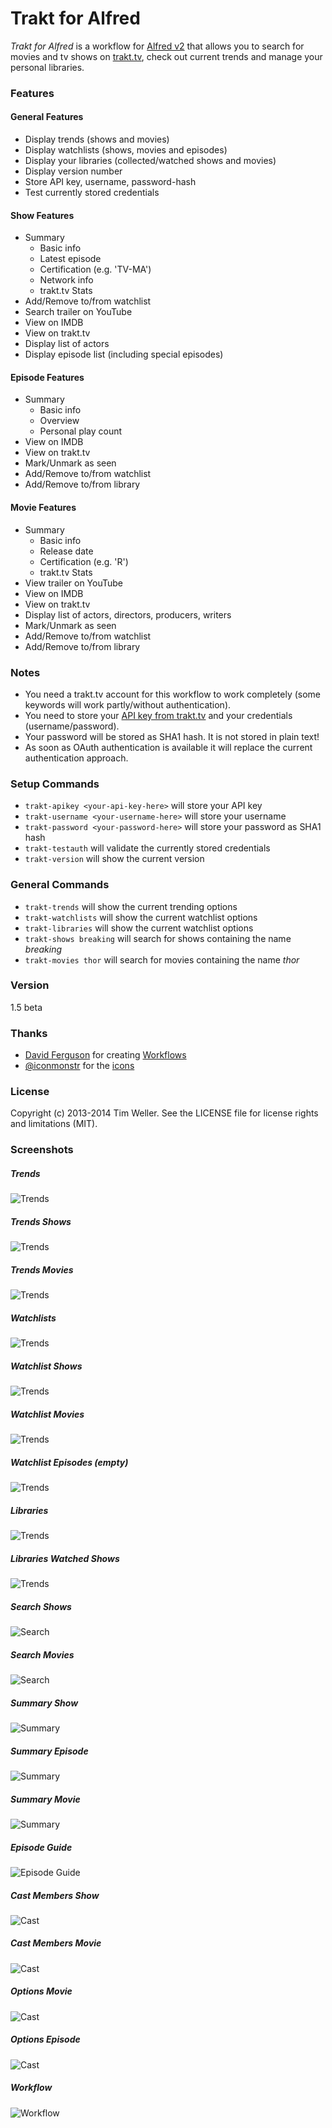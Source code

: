 # Trakt for Alfred
*Trakt for Alfred* is a workflow for [Alfred v2] that allows you to search for movies and tv shows on [trakt.tv], check out current trends and manage your personal libraries. 

### Features
#### General Features
 - Display trends (shows and movies)
 - Display watchlists (shows, movies and episodes)
 - Display your libraries (collected/watched shows and movies)
 - Display version number
 - Store API key, username, password-hash
 - Test currently stored credentials

#### Show Features
 - Summary
    - Basic info
    - Latest episode
    - Certification (e.g. 'TV-MA')
    - Network info
    - trakt.tv Stats
 - Add/Remove to/from watchlist
 - Search trailer on YouTube
 - View on IMDB
 - View on trakt.tv
 - Display list of actors
 - Display episode list (including special episodes)

#### Episode Features
 - Summary
    - Basic info
    - Overview
    - Personal play count
 - View on IMDB
 - View on trakt.tv
 - Mark/Unmark as seen
 - Add/Remove to/from watchlist
 - Add/Remove to/from library

#### Movie Features
 - Summary
    - Basic info
    - Release date
    - Certification (e.g. 'R')
    - trakt.tv Stats
 - View trailer on YouTube
 - View on IMDB
 - View on trakt.tv
 - Display list of actors, directors, producers, writers
 - Mark/Unmark as seen
 - Add/Remove to/from watchlist
 - Add/Remove to/from library

### Notes
 - You need a trakt.tv account for this workflow to work completely (some keywords will work partly/without authentication).
 - You need to store your [API key from trakt.tv] and your credentials (username/password).
 - Your password will be stored as SHA1 hash. It is not stored in plain text!
 - As soon as OAuth authentication is available it will replace the current authentication approach.

### Setup Commands
 - `trakt-apikey <your-api-key-here>` will store your API key
 - `trakt-username <your-username-here>` will store your username
 - `trakt-password <your-password-here>` will store your password as SHA1 hash
 - `trakt-testauth` will validate the currently stored credentials
 - `trakt-version` will show the current version

### General Commands
 - `trakt-trends` will show the current trending options
 - `trakt-watchlists` will show the current watchlist options
 - `trakt-libraries` will show the current watchlist options
 - `trakt-shows breaking` will search for shows containing the name *breaking*
 - `trakt-movies thor` will search for movies containing the name *thor*

### Version
1.5 beta

### Thanks
 - [David Ferguson] for creating [Workflows]
 - [@iconmonstr] for the [icons]

### License
Copyright (c) 2013-2014 Tim Weller. See the LICENSE file for license rights and limitations (MIT).

### Screenshots
##### Trends
![Trends][screenshot_trends]

##### Trends Shows
![Trends][screenshot_trends_shows]

##### Trends Movies
![Trends][screenshot_trends_movies]

##### Watchlists
![Trends][screenshot_watchlists]

##### Watchlist Shows
![Trends][screenshot_watchlist_shows]

##### Watchlist Movies
![Trends][screenshot_watchlist_movies]

##### Watchlist Episodes (empty)
![Trends][screenshot_watchlist_episodes]

##### Libraries
![Trends][screenshot_libraries]

##### Libraries Watched Shows
![Trends][screenshot_libraries_watchedshows]

##### Search Shows
![Search][screenshot_search_shows]

##### Search Movies
![Search][screenshot_search_movies]

##### Summary Show
![Summary][screenshot_summary_show]

##### Summary Episode
![Summary][screenshot_summary_episode]

##### Summary Movie
![Summary][screenshot_summary_movie]

##### Episode Guide
![Episode Guide][screenshot_epguide]

##### Cast Members Show
![Cast][screenshot_cast_show]

##### Cast Members Movie
![Cast][screenshot_cast_movie]

##### Options Movie
![Cast][screenshot_options_movie]

##### Options Episode
![Cast][screenshot_options_episode]

##### Workflow
![Workflow][screenshot_workflow]

[Alfred v2]:http://www.alfredapp.com/
[API key from trakt.tv]:http://trakt.tv/settings/api
[trakt.tv]:http://trakt.tv/
[Profile -> Settings -> API]:http://trakt.tv/settings/api
[David Ferguson]:http://dferg.us/
[Workflows]:https://github.com/jdfwarrior/Workflows
[@iconmonstr]:https://twitter.com/iconmonstr
[icons]:http://iconmonstr.com/
[screenshot_commands]:https://dl.dropboxusercontent.com/u/2188000/traktforalfred/commands.png
[screenshot_summary_show]:https://dl.dropboxusercontent.com/u/2188000/traktforalfred/summary_show.png
[screenshot_summary_movie]:https://dl.dropboxusercontent.com/u/2188000/traktforalfred/summary_movie.png
[screenshot_summary_episode]:https://dl.dropboxusercontent.com/u/2188000/traktforalfred/summary_episode.png
[screenshot_search_shows]:https://dl.dropboxusercontent.com/u/2188000/traktforalfred/search_shows.png
[screenshot_search_movies]:https://dl.dropboxusercontent.com/u/2188000/traktforalfred/search_movies.png
[screenshot_trends]:https://dl.dropboxusercontent.com/u/2188000/traktforalfred/trends.png
[screenshot_trends_shows]:https://dl.dropboxusercontent.com/u/2188000/traktforalfred/trends_shows.png
[screenshot_trends_movies]:https://dl.dropboxusercontent.com/u/2188000/traktforalfred/trends_movies.png
[screenshot_watchlists]:https://dl.dropboxusercontent.com/u/2188000/traktforalfred/watchlists.png
[screenshot_watchlist_shows]:https://dl.dropboxusercontent.com/u/2188000/traktforalfred/watchlist_shows.png
[screenshot_watchlist_movies]:https://dl.dropboxusercontent.com/u/2188000/traktforalfred/watchlist_movies.png
[screenshot_watchlist_episodes]:https://dl.dropboxusercontent.com/u/2188000/traktforalfred/watchlist_episodes.png
[screenshot_epguide]:https://dl.dropboxusercontent.com/u/2188000/traktforalfred/epguide.png
[screenshot_cast_show]:https://dl.dropboxusercontent.com/u/2188000/traktforalfred/cast_show.png
[screenshot_cast_movie]:https://dl.dropboxusercontent.com/u/2188000/traktforalfred/cast_movie.png
[screenshot_workflow]:https://dl.dropboxusercontent.com/u/2188000/traktforalfred/workflow.png
[screenshot_options_movie]:https://dl.dropboxusercontent.com/u/2188000/traktforalfred/options_movie.png
[screenshot_options_episode]:https://dl.dropboxusercontent.com/u/2188000/traktforalfred/options_episode.png
[screenshot_libraries]:https://dl.dropboxusercontent.com/u/2188000/traktforalfred/libraries.png
[screenshot_libraries_watchedshows]:https://dl.dropboxusercontent.com/u/2188000/traktforalfred/libraries_watchedshows.png
